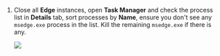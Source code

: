 1. Close all **Edge** instances, open **Task Manager** and check the process list in **Details** tab, sort processes by **Name**, ensure you don't see any `msedge.exe` process in the list. Kill the remaining `msedge.exe` if there is any.

   ![](https://joji.blob.core.windows.net/recipe/close-all-edge-1.png)